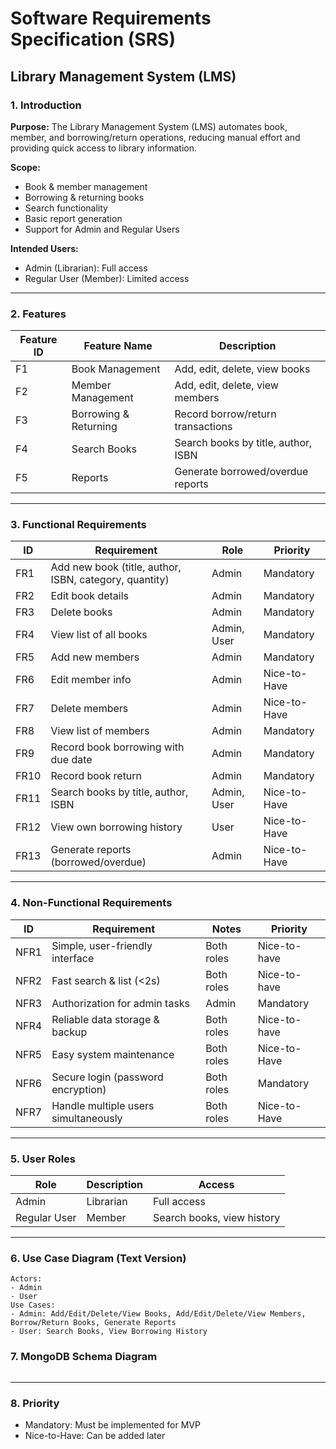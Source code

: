 

# Software Requirements Specification (SRS)

## Library Management System (LMS)

### 1. Introduction

**Purpose:**
The Library Management System (LMS) automates book, member, and borrowing/return operations, reducing manual effort and providing quick access to library information.

**Scope:**

* Book & member management
* Borrowing & returning books
* Search functionality
* Basic report generation
* Support for Admin and Regular Users

**Intended Users:**

* Admin (Librarian): Full access
* Regular User (Member): Limited access

---

### 2. Features

| Feature ID | Feature Name          | Description                         |
| ---------- | --------------------- | ----------------------------------- |
| F1         | Book Management       | Add, edit, delete, view books       |
| F2         | Member Management     | Add, edit, delete, view members     |
| F3         | Borrowing & Returning | Record borrow/return transactions   |
| F4         | Search Books          | Search books by title, author, ISBN |
| F5         | Reports               | Generate borrowed/overdue reports   |

---

### 3. Functional Requirements

| ID   | Requirement                                            | Role        | Priority     |
| ---- | ------------------------------------------------------ | ----------- | ------------ |
| FR1  | Add new book (title, author, ISBN, category, quantity) | Admin       | Mandatory    |
| FR2  | Edit book details                                      | Admin       | Mandatory    |
| FR3  | Delete books                                           | Admin       | Mandatory    |
| FR4  | View list of all books                                 | Admin, User | Mandatory    |
| FR5  | Add new members                                        | Admin       | Mandatory    |
| FR6  | Edit member info                                       | Admin       | Nice-to-Have |
| FR7  | Delete members                                         | Admin       | Nice-to-Have |
| FR8  | View list of members                                   | Admin       | Mandatory    |
| FR9  | Record book borrowing with due date                    | Admin       | Mandatory    |
| FR10 | Record book return                                     | Admin       | Mandatory    |
| FR11 | Search books by title, author, ISBN                    | Admin, User | Nice-to-Have |
| FR12 | View own borrowing history                             | User        | Nice-to-Have |
| FR13 | Generate reports (borrowed/overdue)                    | Admin       | Nice-to-Have |

---

### 4. Non-Functional Requirements

| ID   | Requirement                          | Notes      | Priority     |
| ---- | ------------------------------------ | ---------- | ------------ |
| NFR1 | Simple, user-friendly interface      | Both roles | Nice-to-have |
| NFR2 | Fast search & list (<2s)             | Both roles | Nice-to-have |
| NFR3 | Authorization for admin tasks        | Admin      | Mandatory    |
| NFR4 | Reliable data storage & backup       | Both roles | Nice-to-have |
| NFR5 | Easy system maintenance              | Both roles | Nice-to-Have |
| NFR6 | Secure login (password encryption)   | Both roles | Mandatory    |
| NFR7 | Handle multiple users simultaneously | Both roles | Nice-to-Have |

---

### 5. User Roles

| Role         | Description | Access                     |
| ------------ | ----------- | -------------------------- |
| Admin        | Librarian   | Full access                |
| Regular User | Member      | Search books, view history |

---

### 6. Use Case Diagram (Text Version)

```
Actors:
- Admin
- User
Use Cases:
- Admin: Add/Edit/Delete/View Books, Add/Edit/Delete/View Members, Borrow/Return Books, Generate Reports
- User: Search Books, View Borrowing History
```

### 7. MongoDB Schema Diagram

<img src="">

---

### 8. Priority

* Mandatory: Must be implemented for MVP
* Nice-to-Have: Can be added later
